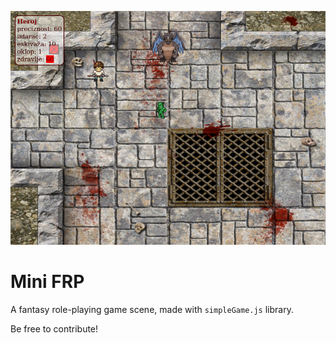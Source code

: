 ![](screen.png)

# Mini FRP

A fantasy role-playing game scene, made with `simpleGame.js` library.

Be free to contribute!
